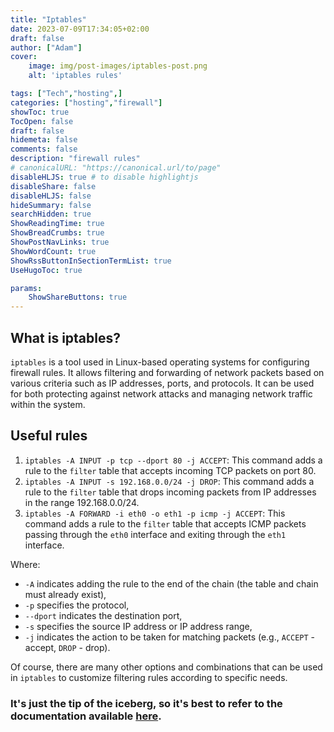 ```yaml
---
title: "Iptables"
date: 2023-07-09T17:34:05+02:00
draft: false
author: ["Adam"]
cover:
    image: img/post-images/iptables-post.png
    alt: 'iptables rules'

tags: ["Tech","hosting",] 
categories: ["hosting","firewall"]
showToc: true
TocOpen: false
draft: false
hidemeta: false
comments: false
description: "firewall rules"
# canonicalURL: "https://canonical.url/to/page"
disableHLJS: true # to disable highlightjs
disableShare: false
disableHLJS: false
hideSummary: false
searchHidden: true
ShowReadingTime: true
ShowBreadCrumbs: true
ShowPostNavLinks: true
ShowWordCount: true
ShowRssButtonInSectionTermList: true
UseHugoToc: true

params:
    ShowShareButtons: true
---
```


## What is iptables?

`iptables` is a tool used in Linux-based operating systems for configuring firewall rules. It allows filtering and forwarding of network packets based on various criteria such as IP addresses, ports, and protocols. It can be used for both protecting against network attacks and managing network traffic within the system.

## Useful rules

1. `iptables -A INPUT -p tcp --dport 80 -j ACCEPT`: This command adds a rule to the `filter` table that accepts incoming TCP packets on port 80.
2. `iptables -A INPUT -s 192.168.0.0/24 -j DROP`: This command adds a rule to the `filter` table that drops incoming packets from IP addresses in the range 192.168.0.0/24.
3. `iptables -A FORWARD -i eth0 -o eth1 -p icmp -j ACCEPT`: This command adds a rule to the `filter` table that accepts ICMP packets passing through the `eth0` interface and exiting through the `eth1` interface.

Where:
- `-A` indicates adding the rule to the end of the chain (the table and chain must already exist),
- `-p` specifies the protocol,
- `--dport` indicates the destination port,
- `-s` specifies the source IP address or IP address range,
- `-j` indicates the action to be taken for matching packets (e.g., `ACCEPT` - accept, `DROP` - drop).

Of course, there are many other options and combinations that can be used in `iptables` to customize filtering rules according to specific needs.

### It's just the tip of the iceberg, so it's best to refer to the documentation available [here](https://linux.die.net/man/8/iptables).